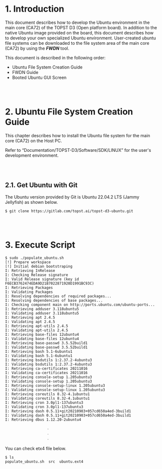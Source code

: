 # 1. Introduction
This document describes how to develop the Ubuntu environment in the main core (CA72) of the TOPST D3 (Open platform board). In addition to the native Ubuntu image provided on the board, this document describes how to develop your own specialized Ubuntu environment. User-created ubuntu file systems can be downloaded to the file system area of the main core (CA72) by using the **_FWDN_** tool.

This document is described in the following order:
* Ubuntu File System Creation Guide
* FWDN Guide
* Booted Ubuntu GUI Screen 
  
<br><br>

# 2. Ubuntu File System Creation Guide

This chapter describes how to install the Ubuntu file system for the main core (CA72) on the Host PC.

Refer to “Documentation/TOPST-D3/Software/SDK/LINUX” for the user's development environment.

<br><br>

## 2.1. Get Ubuntu with Git
The Ubuntu version provided by Git is Ubuntu 22.04.2 LTS (Jammy Jellyfish) as shown below.

```
$ git clone https://gitlab.com/topst.ai/topst-d3-ubuntu.git
```

<br><br>

# 3. Execute Script

```
$ sudo ./populate_ubuntu.sh 
[!] Prepare workspace
[!] Initial debian bootstraping
I: Retrieving InRelease 
I: Checking Release signature
I: Valid Release signature (key id F6ECB3762474EDA9D21B7022871920D1991BC93C)
I: Retrieving Packages 
I: Validating Packages 
I: Resolving dependencies of required packages...
I: Resolving dependencies of base packages...
I: Checking component main on http://ports.ubuntu.com/ubuntu-ports...
I: Retrieving adduser 3.118ubuntu5
I: Validating adduser 3.118ubuntu5
I: Retrieving apt 2.4.5
I: Validating apt 2.4.5
I: Retrieving apt-utils 2.4.5
I: Validating apt-utils 2.4.5
I: Retrieving base-files 12ubuntu4
I: Validating base-files 12ubuntu4
I: Retrieving base-passwd 3.5.52build1
I: Validating base-passwd 3.5.52build1
I: Retrieving bash 5.1-6ubuntu1
I: Validating bash 5.1-6ubuntu1
I: Retrieving bsdutils 1:2.37.2-4ubuntu3
I: Validating bsdutils 1:2.37.2-4ubuntu3
I: Retrieving ca-certificates 20211016
I: Validating ca-certificates 20211016
I: Retrieving console-setup 1.205ubuntu3
I: Validating console-setup 1.205ubuntu3
I: Retrieving console-setup-linux 1.205ubuntu3
I: Validating console-setup-linux 1.205ubuntu3
I: Retrieving coreutils 8.32-4.1ubuntu1
I: Validating coreutils 8.32-4.1ubuntu1
I: Retrieving cron 3.0pl1-137ubuntu3
I: Validating cron 3.0pl1-137ubuntu3
I: Retrieving dash 0.5.11+git20210903+057cd650a4ed-3build1
I: Validating dash 0.5.11+git20210903+057cd650a4ed-3build1
I: Retrieving dbus 1.12.20-2ubuntu4

                   ㆍ
                   ㆍ
                   ㆍ
```
You can check etx4 file below.
```
$ ls
populate_ubuntu.sh  src  ubuntu.ext4
```


